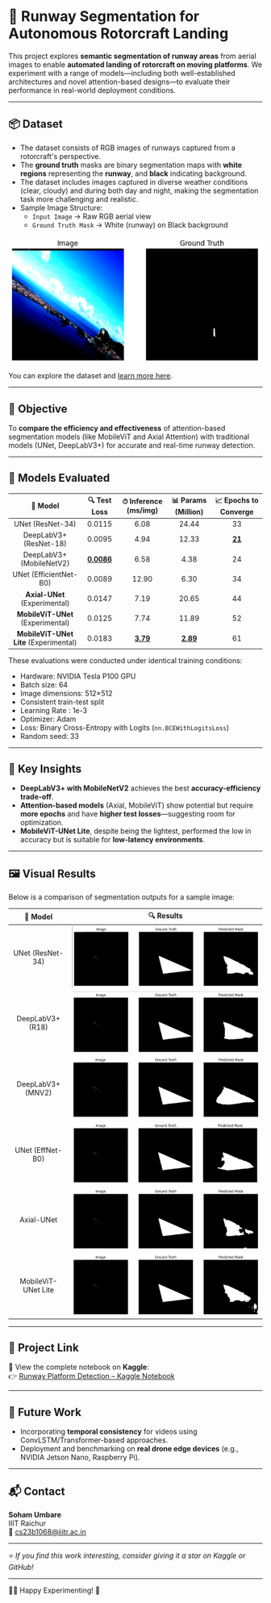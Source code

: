 # 🛬 Runway Segmentation for Autonomous Rotorcraft Landing  

This project explores **semantic segmentation of runway areas** from aerial images to enable **automated landing of rotorcraft on moving platforms**. We experiment with a range of models—including both well-established architectures and novel attention-based designs—to evaluate their performance in real-world deployment conditions.

---

## 📦 Dataset

- The dataset consists of RGB images of runways captured from a rotorcraft's perspective.
- The **ground truth** masks are binary segmentation maps with **white regions** representing the **runway**, and **black** indicating background.
- The dataset includes images captured in diverse weather conditions (clear, cloudy) and during both day and night, making the segmentation task more challenging and realistic.
- Sample Image Structure:
  - `Input Image` → Raw RGB aerial view
  - `Ground Truth Mask` → White (runway) on Black background

![sample from the dataset](data/data.png)

You can explore the dataset and [learn more here](https://www.kaggle.com/datasets/relufrank/fs2020-runway-dataset). 

---

## 🎯 Objective

To **compare the efficiency and effectiveness** of attention-based segmentation models (like MobileViT and Axial Attention) with traditional models (UNet, DeepLabV3+) for accurate and real-time runway detection.

---

## 🧠 Models Evaluated

| 🎯 **Model**                       | 🔍 **Test Loss** | ⏱ **Inference (ms/img)** | 📊 **Params (Million)** | 📈 **Epochs to Converge** |
| :--------------------------------: | :--------------: | :----------------------: | :----------------------: | :------------------------: |
| UNet (ResNet-34)                  | 0.0115           | 6.08                     | 24.44                    | 33                         |
| DeepLabV3+ (ResNet-18)            | 0.0095           | 4.94                     | 12.33                    | <ins>**21**</ins>                     |
| DeepLabV3+ (MobileNetV2)          | <ins>**0.0086**</ins>       | 6.58                     | 4.38                     | 24                         |
| UNet (EfficientNet-B0)           | 0.0089           | 12.90                    | 6.30                     | 34                         |
| **Axial-UNet** (Experimental)     | 0.0147           | 7.19                     | 20.65                    | 44                         |
| **MobileViT-UNet** (Experimental) | 0.0125           | 7.74                     | 11.89                    | 52                         |
| **MobileViT-UNet Lite** (Experimental)| 0.0183        | <ins>**3.79**</ins>                 | <ins>**2.89**</ins>                 | 61                         |

These evaluations were conducted under identical training conditions:
- Hardware: NVIDIA Tesla P100 GPU
- Batch size: 64
- Image dimensions: 512×512
- Consistent train-test split
- Learning Rate : 1e-3
- Optimizer: Adam
- Loss: Binary Cross-Entropy with Logits (`nn.BCEWithLogitsLoss`)
- Random seed: 33 
---

## 🧪 Key Insights

- **DeepLabV3+ with MobileNetV2** achieves the best **accuracy-efficiency trade-off**.
- **Attention-based models** (Axial, MobileViT) show potential but require **more epochs** and have **higher test losses**—suggesting room for optimization.
- **MobileViT-UNet Lite**, despite being the lightest, performed the low in accuracy but is suitable for **low-latency environments**.

---

## 🖼 Visual Results

Below is a comparison of segmentation outputs for a sample image:

| 🎯 **Model**        | 🔍 **Results**                              |
|:-------------------:|:--------------------------------------------:|
| UNet (ResNet-34)    | ![](results/simple_unet.png)                 |
| DeepLabV3+ (R18)    | ![](results/deeplabv3resnet18.png)           |
| DeepLabV3+ (MNV2)   | ![](results/deeplabv3mobilenetv2.png)        |
| UNet (EffNet-B0)    | ![](results/unet_efficientnetb0.png)         |
| Axial-UNet          | ![](results/axial_unet.png)                  |
| MobileViT-UNet Lite | ![](results/mobilevit_unet_lite.png)         |


---

## 🔗 Project Link

📁 View the complete notebook on **Kaggle**:  
👉 [Runway Platform Detection – Kaggle Notebook](https://www.kaggle.com/code/kanhaiiyaumbare/runway-platfrom-detection-compressed/edit)

---

## 🚀 Future Work

- Incorporating **temporal consistency** for videos using ConvLSTM/Transformer-based approaches.
- Deployment and benchmarking on **real drone edge devices** (e.g., NVIDIA Jetson Nano, Raspberry Pi).

---

## 📬 Contact

**Soham Umbare**  
IIIT Raichur  
📧 cs23b1068@iiitr.ac.in

---

⭐ _If you find this work interesting, consider giving it a star on Kaggle or GitHub!_

---
🧑‍💻 Happy Experimenting! 🔬


